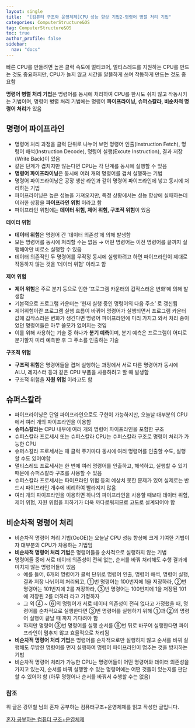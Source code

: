```yaml
---
layout: single
title:  "[컴퓨터 구조와 운영체제]CPU 성능 향상 기법2-명령어 병렬 처리 기법"
categories: ComputerStructure&OS
tag: ComputerStructure&OS
toc: true
author_profile: false
sidebar:
  nav: "docs"
---
```


빠른 CPU를 만들려면 높은 클럭 속도에 멀티코어, 멀티스레드를 지원하는 CPU를 만드는 것도 중요하지만, CPU가 놀지 않고 시간을 알뜰하게 쓰며 작동하게 만드는 것도 중요함

**명령어 병렬 처리 기법**은 명령어를 동시에 처리하여 CPU를 한시도 쉬지 않고 작동시키는 기법이며, 명령어 병렬 처리 기법에는 명령어 **파이프라이닝, 슈퍼스칼라, 비순차적 명령어 처리**가 있음

## 명령어 파이프라인

- 명령어 처리 과정을 클럭 단위로 나누어 보면 명령어 인출(Instruction Fetch), 명령어 해석(Instruction Decode), 명령어 실행(Excute Instruction), 결과 저장(Write Back)이 있음
- 같은 단계가 겹치지만 않는다면 CPU는 각 단계를 동시에 실행할 수 있음
- **명령어 파이프라이닝**은 동시에 여러 개의 명령어를 겹쳐 실행하는 기법
- 명령어 파이프라이닝은 공장 생산 라인과 같이 명령어 파이프라인에 넣고 동시에 처리하는 기법
- 파이프라이닝은 높은 성능을 가져오지만, 특정 상황에서는 성능 향상에 실패하는데 이러한  상황을 **파이프라인 위험** 이라고 함
- 파이프라인 위험에는 **데이터 위험, 제어 위험, 구조적 위험**이 있음

**데이터 위험**

- **데이터 위험**은 명령어 간 ‘데이터 의존성’에 의해 발생함
- 모든 명령어를 동시에 처리할 수는 없음 → 어떤 명령어는 이전 명령어를 끝까지 실행해야만 비로소 실행할 수 있음
- 데이터 의존적인 두 명령어를 무작정 동시에 실행하려고 하면 파이프라인이 제대로 작동하지 않는 것을 ‘데이터 위험’ 이라고 함

**제어 위험**

- **제어 위험**은 주로 분기 등으로 인한 ‘프로그램 카운터의 갑작스러운 변화’에 의해 발생함
- 기본적으로 프로그램 카운터는 ‘현재 실행 중인 명령어의 다음 주소’ 로 갱신됨
- 제어위험이란 프로그램 실행 흐름이 바뀌어 명령어가 실행되면서 프로그램 카운터 값에 갑작스러운 변화가 생긴다면 명령어 파이프라인에 미리 가지고 와서 처리 중이었던 명령어들은 아무 쓸모가 없어지는 것임
- 이를 위해 사용하는 기술 중 하나가 **분기 예측**이며, 분기 예측은 프로그램이 어디로 분기할지 미리 예측한 후 그 주소를 인출하는 기술

**구조적 위험**

- **구조적 위험**은 명령어들을 겹쳐 실행하는 과정에서 서로 다른 명령어가 동시에 ALU, 레지스터 등과 같은 CPU 부품을 사용하려고 할 때 발생함
- 구조적 위험을 **자원 위험** 이라고도 함

## 슈퍼스칼라

- 파이프라이닝은 단일 파이프라인으로도 구현이 가능하지만, 오늘날 대부분의 CPU에서 여러 개의 파이프라인을 이용함
- **슈퍼스칼라**는 CPU 내부에 여러 개의 명령어 파이프라인을 포함한 구조
- 슈퍼스칼라 프로세서 또는 슈퍼스칼라 CPU는 슈퍼스칼라 구조로 명령어 처리가 가능한 CPU
- 슈퍼스칼라 프로세서는 매 클럭 주기마다 동시에 여러 명령어를 인출할 수도, 실행할 수도 있어야함
- 멀티스레드 프로세서는 한 번에 여러 명령어를 인출하고, 해석하고, 실행할 수 있기 때문에 슈퍼스칼라 구조를 사용할 수 있음
- 슈퍼스칼라 프로세서는 파이프라인 위험 등의 예상치 못한 문제가 있어 실제로는 반드시 파이프라인 개수에 비례하여 빨라지지 않음
- 여러 개의 파이프라인을 이용하면 하나의 파이프라인을 사용할 때보다 데이터 위험, 제어 위험, 자원 위험을 피하기가 더욱 까다로워지므로 고도로 설계되어야 함

## 비순차적 명령어 처리

- 비순차적 명령어 처리 기법(OoOE)는 오늘날 CPU 성능 향상에 크게 기여한 기법이자 대부분의 CPU가 차용하는 기법임
- **비순차적 명령어 처리 기법**은 명령어들을 순차적으로 실행하지 않는 기법
- 명령어들 중에 서로 데이터 의존성이 전혀 없는, 순서를 바꿔 처리해도 수행 결과에 미치지 않는 명령어들이 있음
    - 예를 들어, 6개의 명령어가 클럭 단위로 명령어 인출, 명령어 해석, 명령어 실행, 결과 저장 나뉘어져 처리되고, ①번 명령어는 100번지에 1을 저장하라, ②번 명령어는 101번지에 2를 저장하라, ③번 명령어는 100번지에 1을 저장된 101에 저장된 2를 더하라 라고 가정하자
    - 그 외 ④ ~ ⑥의 명령어가 서로 데이터 의존성이 전혀 없다고 가정했을 때, 명령어를 순차적으로 실행한다면 ③번 명령어를 실행하기 위해 ①과 ②의 명령어 실행이 끝날 때 까지 기다려야 함
    - 하지만 명령어 ③번 명령어를 실행 순서를 ⑥번 뒤로 바꾸어 실행한다면 파이프라인이 멈추지 않고 효율적으로 처리됨
- **비순차적 명령어 처리 기법**은 명령어를 순차적으로만 실행하지 않고 순서를 바꿔 실행해도 무방한 명령어를 먼저 실행하여 명령어 파이프라인이 멈추는 것을 방지하는 기법
- 비순차적 명령어 처리가 가능한 CPU는 명령어들이 어떤 명령어와 데이터 의존성을 가지고 있는지, 순서를 바꿔 실행할 수 있는 명령어에는 어떤 것들이 있는지를 판단할 수 있어야 함 (아무 명령어나 순서를 바꿔서 수행할 수는 없음)

### 참조

위 글은 강민철 님의 혼자 공부하는 컴퓨터구조+운영체제를 읽고 작성한 글입니다. 

[혼자 공부하는 컴퓨터 구조+운영체제](https://search.shopping.naver.com/book/catalog/33824626625)

